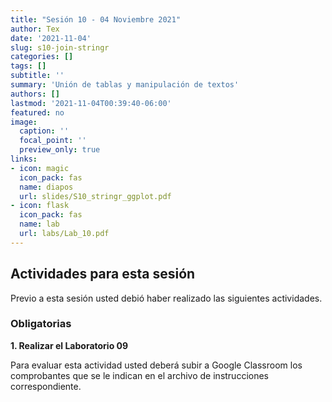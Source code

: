 ```yaml
---
title: "Sesión 10 - 04 Noviembre 2021"
author: Tex
date: '2021-11-04'
slug: s10-join-stringr
categories: []
tags: []
subtitle: ''
summary: 'Unión de tablas y manipulación de textos'
authors: []
lastmod: '2021-11-04T00:39:40-06:00'
featured: no
image:
  caption: ''
  focal_point: ''
  preview_only: true
links:
- icon: magic
  icon_pack: fas
  name: diapos
  url: slides/S10_stringr_ggplot.pdf
- icon: flask
  icon_pack: fas
  name: lab
  url: labs/Lab_10.pdf
---
```


## Actividades para esta sesión 

Previo a esta sesión usted debió haber realizado las siguientes actividades.


### Obligatorias

**1. Realizar el Laboratorio 09**

Para evaluar esta actividad usted deberá subir a Google Classroom los 
comprobantes que se le indican en el archivo de instrucciones correspondiente.

&nbsp;

&nbsp;
